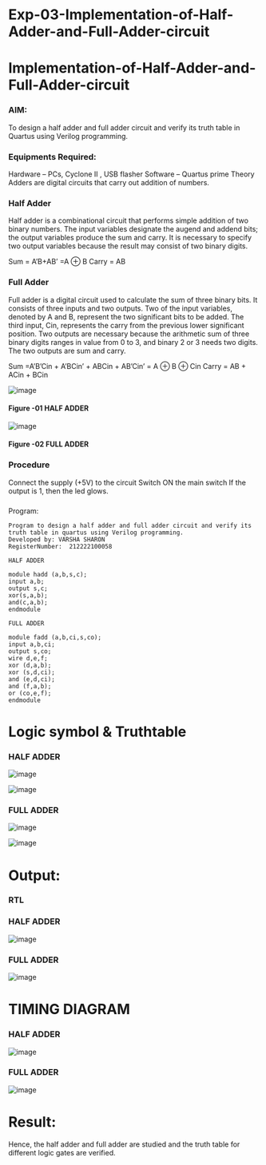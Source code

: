 # Exp-03-Implementation-of-Half-Adder-and-Full-Adder-circuit

# Implementation-of-Half-Adder-and-Full-Adder-circuit
### AIM:
To design a half adder and full adder circuit and verify its truth table in Quartus using Verilog programming.

### Equipments Required:
Hardware – PCs, Cyclone II , USB flasher
Software – Quartus prime
Theory
Adders are digital circuits that carry out addition of numbers.

### Half Adder
Half adder is a combinational circuit that performs simple addition of two binary numbers. The input variables designate the augend and addend bits; the output variables produce the sum and carry. It is necessary to specify two output variables because the result may consist of two binary digits.

Sum = A’B+AB’ =A ⊕ B Carry = AB

### Full Adder
Full adder is a digital circuit used to calculate the sum of three binary bits. It consists of three inputs and two outputs. Two of the input variables, denoted by A and B, represent the two significant bits to be added. The third input, Cin, represents the carry from the previous lower significant position. Two outputs are necessary because the arithmetic sum of three binary digits ranges in value from 0 to 3, and binary 2 or 3 needs two digits. The two outputs are sum and carry.

Sum =A’B’Cin + A’BCin’ + ABCin + AB’Cin’ = A ⊕ B ⊕ Cin Carry = AB + ACin + BCin

 ![image](https://user-images.githubusercontent.com/36288975/163552156-a13e5a56-c638-4110-97d9-8896907c8d25.png)

#### Figure -01 HALF ADDER 


![image](https://user-images.githubusercontent.com/36288975/163552057-b3547877-6d07-45b4-b7e0-bcfebfad9e1d.png)

#### Figure -02 FULL ADDER 

### Procedure

Connect the supply (+5V) to the circuit
Switch ON the main switch
If the output is 1, then the led glows.
### 
Program:
```
Program to design a half adder and full adder circuit and verify its truth table in quartus using Verilog programming.
Developed by: VARSHA SHARON
RegisterNumber:  212222100058

HALF ADDER

module hadd (a,b,s,c);
input a,b;
output s,c;
xor(s,a,b);
and(c,a,b);
endmodule

FULL ADDER

module fadd (a,b,ci,s,co);
input a,b,ci;
output s,co;
wire d,e,f;
xor (d,a,b);
xor (s,d,ci);
and (e,d,ci);
and (f,a,b);
or (co,e,f);
endmodule 
```
# Logic symbol & Truthtable
### HALF ADDER

![image](https://user-images.githubusercontent.com/98278161/233407795-b486bc82-8a33-4de5-bfdf-1ce00e7d77ac.png)

![image](https://user-images.githubusercontent.com/98278161/233406400-aa4e9d48-29bd-4f5e-b6bd-054288a2b00a.png)

### FULL ADDER

![image](https://user-images.githubusercontent.com/98278161/233406669-80489602-3de5-478e-b475-e2e86dc8e600.png)

![image](https://user-images.githubusercontent.com/98278161/233406753-44f6ccc5-279f-425f-989c-d7bb1ec2dba9.png)

# Output:
### RTL

### HALF ADDER
![image](https://user-images.githubusercontent.com/98278161/233406844-fe59d360-9dc1-4fb7-8e18-5dc42c147d30.png)

### FULL ADDER
![image](https://user-images.githubusercontent.com/98278161/233406905-e28db123-32ac-4a86-9a88-6fd7142597c7.png)

# TIMING DIAGRAM

### HALF ADDER
![image](https://user-images.githubusercontent.com/98278161/233407074-e9389a28-b80c-4679-90e0-dd042a70ade8.png)

### FULL ADDER
![image](https://user-images.githubusercontent.com/98278161/233407150-0f0ee126-8953-4023-ac9f-5b6bdda773a2.png)

# Result:
Hence, the half adder and full adder are studied and the truth table for different logic gates are verified.
